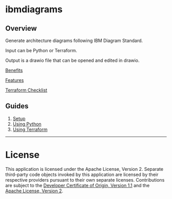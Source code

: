 # ibmdiagrams

## Overview

Generate architecture diagrams following IBM Diagram Standard.

Input can be Python or Terraform.

Output is a drawio file that can be opened and edited in drawio.

[Benefits](docs/benefits.md)

[Features](docs/features.md)

[Terraform Checklist](docs/checklist-terraform.md)

## Guides

1. [Setup](docs/setup.md)
2. [Using Python](docs/python.md)
4. [Using Terraform](docs/terraform.md)

---

# License

This application is licensed under the Apache License, Version 2.  Separate third-party code objects invoked by this application are licensed by their respective providers pursuant to their own separate licenses.  Contributions are subject to the [Developer Certificate of Origin, Version 1.1](https://developercertificate.org/) and the [Apache License, Version 2](https://www.apache.org/licenses/LICENSE-2.0.txt).

